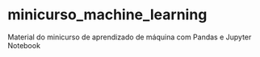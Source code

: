 # minicurso_machine_learning
Material do minicurso de aprendizado de máquina com Pandas e Jupyter Notebook
